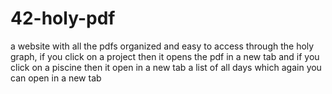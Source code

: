 # 42-holy-pdf
a website with all the pdfs organized and easy to access through the holy graph, if you click on a project then it opens the pdf in a new tab and if you click on a piscine then it open in a new tab a list of all days which again you can open in a new tab
